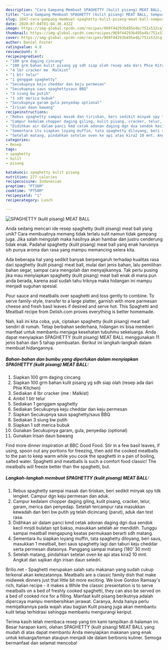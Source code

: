 ```yaml
---
description: "Cara Gampang Membuat SPAGHETTY (kulit pisang) MEAT BALL, Sempurna"
title: "Cara Gampang Membuat SPAGHETTY (kulit pisang) MEAT BALL, Sempurna"
slug: 1047-cara-gampang-membuat-spaghetty-kulit-pisang-meat-ball-sempurna
date: 2020-07-04T01:04:36.432Z
image: https://img-global.cpcdn.com/recipes/969f44293b495e4b/751x532cq70/spaghetty-kulit-pisang-meat-ball-foto-resep-utama.jpg
thumbnail: https://img-global.cpcdn.com/recipes/969f44293b495e4b/751x532cq70/spaghetty-kulit-pisang-meat-ball-foto-resep-utama.jpg
cover: https://img-global.cpcdn.com/recipes/969f44293b495e4b/751x532cq70/spaghetty-kulit-pisang-meat-ball-foto-resep-utama.jpg
author: Daniel Foster
ratingvalue: 4.8
reviewcount: 8
recipeingredient:
- "100 grm daging cincang"
- "100 grm bahan kulit pisang yg sdh siap olah resep ada dari Phie Kitchen"
- "4 lbr cracker me  Malkist"
- "1 btr telur"
- "1 genggam spaghetty"
- "Secukupnya keju cheddar dan keju permesan"
- "Secukupnya saus spaghettysaus BBQ"
- "3 siung bw putih"
- "1 sdt merica bubuk"
- "Secukupnya garam gula penyedap optional"
- "Irisan daun bawang"
recipeinstructions:
- "Rebus spaghetty sampai masak dan tiriskan, beri sedikit minyak spy tdk lengket. Campur dgn keju permesan dan aduk."
- "Campur kedalam chopper daging giling, kulit pisang, cracker, telur, garam, merica dan penyedap. Setelah tercampur rata masukkan kewadah dan beri bw putih yg telah dicincang (parut), aduk dan test rasa."
- "Didihkan air dalam panci kmd cetak adonan daging dgn dua sendok kecil mnjdi bulatan spt bakso, masukkan setelah air mendidih. Tunggu sampai meatball mengapung keatas permukaan berarti sdh matang."
- "Sementara itu siapkan loyang muffin, tata spaghetty diloyang, beri saus, masukkan 1 meatball, beri saus spaghetty lagi dan taburi keju cheddar serta permesan diatasnya. Panggang sampai matang (180’ 30 mnt)"
- "Setelah matang, pindahkan setelan oven ke api atas kira2 10 mnt. Angkat dan sajikan dgn irisan daun seledri."
categories:
- Resep
tags:
- spaghetty
- kulit
- pisang

katakunci: spaghetty kulit pisang 
nutrition: 277 calories
recipecuisine: Indonesian
preptime: "PT36M"
cooktime: "PT58M"
recipeyield: "1"
recipecategory: Lunch

---
```



![SPAGHETTY (kulit pisang) MEAT BALL](https://img-global.cpcdn.com/recipes/969f44293b495e4b/751x532cq70/spaghetty-kulit-pisang-meat-ball-foto-resep-utama.jpg)

Anda sedang mencari ide resep spaghetty (kulit pisang) meat ball yang unik? Cara membuatnya memang tidak terlalu sulit namun tidak gampang juga. Jika salah mengolah maka hasilnya akan hambar dan justru cenderung tidak enak. Padahal spaghetty (kulit pisang) meat ball yang enak harusnya sih punya aroma dan rasa yang mampu memancing selera kita.

Ada beberapa hal yang sedikit banyak berpengaruh terhadap kualitas rasa dari spaghetty (kulit pisang) meat ball, mulai dari jenis bahan, lalu pemilihan bahan segar, sampai cara mengolah dan menyajikannya. Tak perlu pusing jika mau menyiapkan spaghetty (kulit pisang) meat ball enak di mana pun anda berada, karena asal sudah tahu triknya maka hidangan ini mampu menjadi suguhan spesial.

Pour sauce and meatballs over spaghetti and toss gently to combine. To serve family-style, transfer to a large platter, garnish with more parmesan cheese and fresh basil leaves if desired and serve hot. This Spaghetti and Meatball recipe from Delish.com proves everything is better homemade.


Nah, kali ini kita coba, yuk, ciptakan spaghetty (kulit pisang) meat ball sendiri di rumah. Tetap berbahan sederhana, hidangan ini bisa memberi manfaat untuk membantu menjaga kesehatan tubuhmu sekeluarga. Anda dapat menyiapkan SPAGHETTY (kulit pisang) MEAT BALL menggunakan 11 jenis bahan dan 5 tahap pembuatan. Berikut ini langkah-langkah dalam membuat hidangannya.

<!--inarticleads1-->

##### Bahan-bahan dan bumbu yang diperlukan dalam menyiapkan SPAGHETTY (kulit pisang) MEAT BALL:

1. Siapkan 100 grm daging cincang
1. Siapkan 100 grm bahan kulit pisang yg sdh siap olah (resep ada dari Phie Kitchen)
1. Sediakan 4 lbr cracker (me : Malkist)
1. Ambil 1 btr telur
1. Sediakan 1 genggam spaghetty
1. Sediakan Secukupnya keju cheddar dan keju permesan
1. Siapkan Secukupnya saus spaghetty/saus BBQ
1. Sediakan 3 siung bw putih
1. Siapkan 1 sdt merica bubuk
1. Gunakan Secukupnya garam, gula, penyedap (optional)
1. Gunakan Irisan daun bawang


Find more dinner inspiration at BBC Good Food. Stir in a few basil leaves, if using, spoon out any portions for freezing, then add the cooked meatballs to the pan to keep warm while you cook the spaghetti in a pan of boiling, salted water. Spaghetti and meatballs is such a comfort food classic! The meatballs will freeze better than the spaghetti, but. 

<!--inarticleads2-->

##### Langkah-langkah membuat SPAGHETTY (kulit pisang) MEAT BALL:

1. Rebus spaghetty sampai masak dan tiriskan, beri sedikit minyak spy tdk lengket. Campur dgn keju permesan dan aduk.
1. Campur kedalam chopper daging giling, kulit pisang, cracker, telur, garam, merica dan penyedap. Setelah tercampur rata masukkan kewadah dan beri bw putih yg telah dicincang (parut), aduk dan test rasa.
1. Didihkan air dalam panci kmd cetak adonan daging dgn dua sendok kecil mnjdi bulatan spt bakso, masukkan setelah air mendidih. Tunggu sampai meatball mengapung keatas permukaan berarti sdh matang.
1. Sementara itu siapkan loyang muffin, tata spaghetty diloyang, beri saus, masukkan 1 meatball, beri saus spaghetty lagi dan taburi keju cheddar serta permesan diatasnya. Panggang sampai matang (180’ 30 mnt)
1. Setelah matang, pindahkan setelan oven ke api atas kira2 10 mnt. Angkat dan sajikan dgn irisan daun seledri.


Brilio.net - Spaghetti merupakan salah satu makanan yang sudah cukup terkenal akan kelezatannya. Meatballs are a classic family dish that make midweek dinners just that little bit more exciting. We love Gordon Ramsay&#39;s rich, Italian recipe - it makes a While the classic presentation is to serve meatballs on a bed of freshly cooked spaghetti, they can also be served on a bed of cooked rice for a filling. Manfaat kulit pisang berikutnya adalah dipercaya mampu membersihkan jerawat. Caranya, Anda hanya perlu memijatkannya pada wajah atau bagian Kulit pisang juga akan membantu kulit tetap terhidrasi sehingga membantu mengurangi keriput. 

Terima kasih telah membaca resep yang tim kami tampilkan di halaman ini. Besar harapan kami, olahan SPAGHETTY (kulit pisang) MEAT BALL yang mudah di atas dapat membantu Anda menyiapkan makanan yang enak untuk keluarga/teman ataupun menjadi ide dalam berbisnis kuliner. Semoga bermanfaat dan selamat mencoba!
